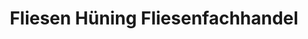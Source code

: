 ---
title: "Fliesen Hüning Fliesenfachhandel"
url: /bocholt/fliesen-huening-fliesenfachhandel/
shop: Fliesen
---